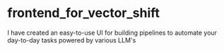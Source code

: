 # frontend_for_vector_shift

I have created an easy-to-use UI for building pipelines to automate your day-to-day tasks powered by various LLM's
